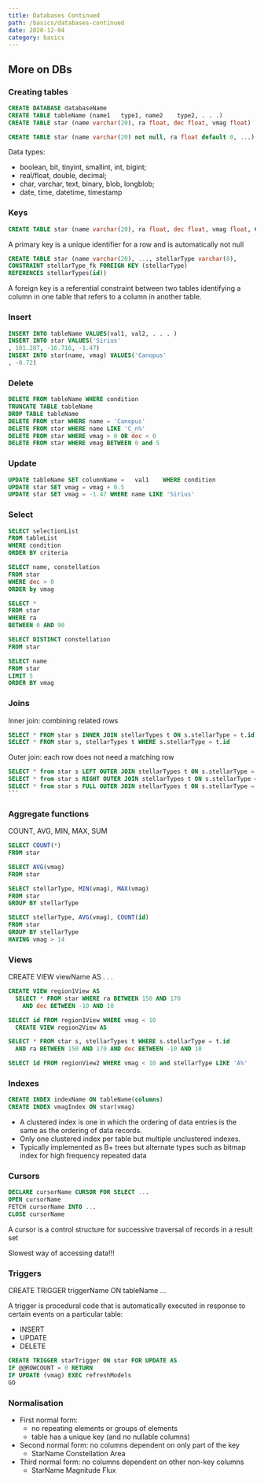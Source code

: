 ```yaml
---
title: Databases Continued
path: /basics/databases-continued
date: 2020-12-04
category: basics
---
```


## More on DBs

### Creating tables

```sql
CREATE DATABASE databaseName
CREATE TABLE tableName (name1	type1, name2	type2, . . .)
CREATE TABLE star (name varchar(20), ra float, dec float, vmag float)

CREATE TABLE star (name varchar(20) not null, ra float default 0, ...)
```

Data types:

- boolean, bit, tinyint, smallint, int, bigint;
- real/float, double, decimal;
- char, varchar, text, binary, blob, longblob;
- date, time, datetime, timestamp

### Keys

```sql
CREATE TABLE star (name varchar(20), ra float, dec float, vmag float, CONSTRAINT PRIMARY KEY (name))
```

A primary key is a unique identifier for a row and is
automatically not null

```sql
CREATE TABLE star (name varchar(20), ..., stellarType varchar(8),
CONSTRAINT stellarType_fk FOREIGN KEY (stellarType)
REFERENCES stellarTypes(id))
```

A foreign key is a referential constraint between two tables
identifying a column in one table that refers to a column in
another table.

### Insert

```sql
INSERT INTO tableName VALUES(val1, val2, . . . )
INSERT INTO star VALUES('Sirius'
, 101.287, -16.716, -1.47)
INSERT INTO star(name, vmag) VALUES('Canopus'
, -0.72)
```

### Delete

```sql
DELETE FROM tableName WHERE condition
TRUNCATE TABLE tableName
DROP TABLE tableName
DELETE FROM star WHERE name = 'Canopus'
DELETE FROM star WHERE name LIKE 'C_n%'
DELETE FROM star WHERE vmag > 0 OR dec < 0
DELETE FROM star WHERE vmag BETWEEN 0 and 5
```

### Update

```sql
UPDATE tableName SET columnName =	val1	WHERE condition
UPDATE star SET vmag = vmag + 0.5
UPDATE star SET vmag = -1.47 WHERE name LIKE 'Sirius'
```

### Select

```sql
SELECT selectionList
FROM tableList
WHERE condition
ORDER BY criteria

SELECT name, constellation
FROM star
WHERE dec > 0
ORDER by vmag

SELECT *
FROM star
WHERE ra
BETWEEN 0 AND 90

SELECT DISTINCT constellation
FROM star

SELECT name
FROM star
LIMIT 5
ORDER BY vmag
```

### Joins

Inner join: combining related rows

```sql
SELECT * FROM star s INNER JOIN stellarTypes t ON s.stellarType = t.id
SELECT * FROM star s, stellarTypes t WHERE s.stellarType = t.id
```

Outer join: each row does not need a matching row

````sql
SELECT * from star s LEFT OUTER JOIN stellarTypes t ON s.stellarType = t.id
SELECT * from star s RIGHT OUTER JOIN stellarTypes t ON s.stellarType = t.id
SELECT * from star s FULL OUTER JOIN stellarTypes t ON s.stellarType = t.id
```
````

### Aggregate functions

COUNT, AVG, MIN, MAX, SUM

```sql
SELECT COUNT(*)
FROM star

SELECT AVG(vmag)
FROM star

SELECT stellarType, MIN(vmag), MAX(vmag)
FROM star
GROUP BY stellarType

SELECT stellarType, AVG(vmag), COUNT(id)
FROM star
GROUP BY stellarType
HAVING vmag > 14
```

### Views

CREATE VIEW viewName AS . . .

```sql
CREATE VIEW region1View AS
  SELECT * FROM star WHERE ra BETWEEN 150 AND 170
    AND dec BETWEEN -10 AND 10

SELECT id FROM region1View WHERE vmag < 10
  CREATE VIEW region2View AS

SELECT * FROM star s, stellarTypes t WHERE s.stellarType = t.id
  AND ra BETWEEN 150 AND 170 AND dec BETWEEN -10 AND 10

SELECT id FROM regionView2 WHERE vmag < 10 and stellarType LIKE 'A%'
```

### Indexes

```sql
CREATE INDEX indexName ON tableName(columns)
CREATE INDEX vmagIndex ON star(vmag)
```

- A clustered index is one in which the ordering of data entries is the same as the ordering of data records.
- Only one clustered index per table but multiple unclustered indexes.
- Typically implemented as B+ trees but alternate types such as bitmap index for high frequency repeated data

### Cursors

```sql
DECLARE cursorName CURSOR FOR SELECT ...
OPEN cursorName
FETCH cursorName INTO ...
CLOSE cursorName
```

A cursor is a control structure for successive traversal of records in a result set

Slowest way of accessing data!!!

### Triggers

CREATE TRIGGER triggerName ON tableName ...

A trigger is procedural code that is automatically executed in response to
certain events on a particular table:

- INSERT
- UPDATE
- DELETE

```sql
CREATE TRIGGER starTrigger ON star FOR UPDATE AS
IF @@ROWCOUNT = 0 RETURN
IF UPDATE (vmag) EXEC refreshModels
GO
```

### Normalisation
- First	normal	form: 
  - no	repeating	elements	or	groups	of	elements 
  - table	has	a	unique	key	(and	no	nullable	columns)
- Second	normal	form: no	columns	dependent	on	only	part	of the	key
  - StarName Constellation Area
- Third	normal	form: no	columns	dependent	on	other	non-key columns
  - StarName Magnitude Flux